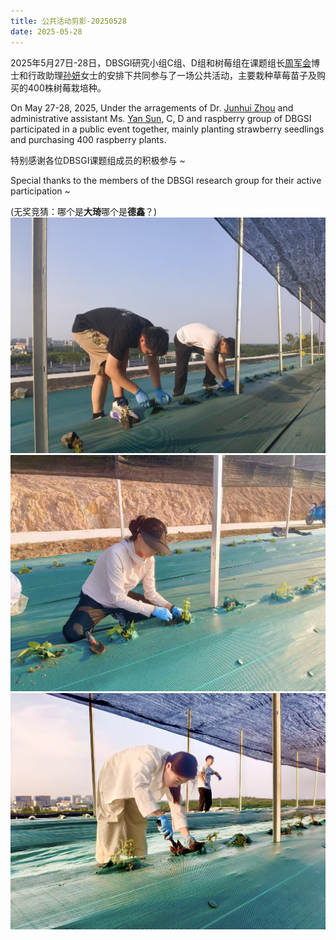 ```yaml
---
title: 公共活动剪影-20250528
date: 2025-05-28
---
```


2025年5月27日-28日，DBSGI研究小组C组、D组和树莓组在课题组长[周军会](https://junhui-zhou.github.io/zhoulab.github.io/author/junhui-zhou-%E5%91%A8%E5%86%9B%E4%BC%9A/)博士和行政助理[孙妍](https://junhui-zhou.github.io/zhoulab.github.io/author/yan-sun-%E5%AD%99%E5%A6%8D/)女士的安排下共同参与了一场公共活动，主要栽种草莓苗子及购买的400株树莓栽培种。

<!--more-->

On May 27-28, 2025, Under the arragements of Dr. [Junhui Zhou](https://junhui-zhou.github.io/zhoulab.github.io/author/junhui-zhou-%E5%91%A8%E5%86%9B%E4%BC%9A/) and administrative assistant Ms. [Yan Sun](https://junhui-zhou.github.io/zhoulab.github.io/author/yan-sun-%E5%AD%99%E5%A6%8D/), C, D and raspberry group of DBGSI participated in a public event together, mainly planting strawberry seedlings and purchasing 400 raspberry plants.

特别感谢各位DBSGI课题组成员的积极参与 ~

Special thanks to the members of the DBSGI research group for their active participation ~

(无奖竞猜：哪个是**大琦**哪个是**德鑫**？)
![fig1](./fig1.jpg)
![fig2](./fig2.jpg)
![fig3](./fig3.jpg)